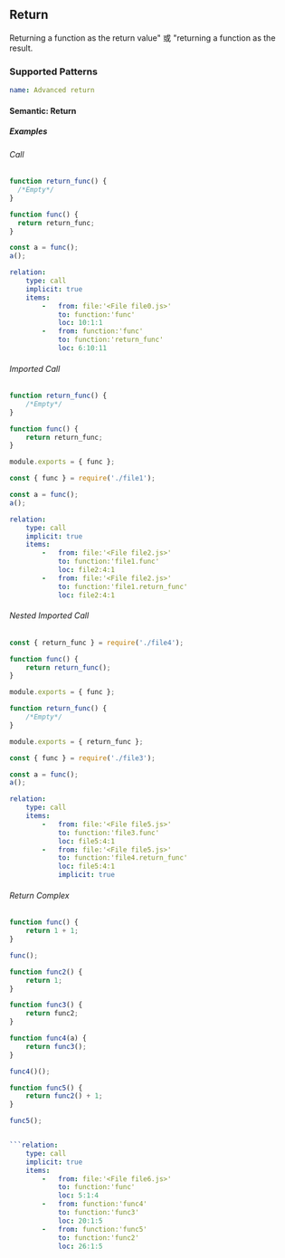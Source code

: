 ## Return

Returning a function as the return value" 或 "returning a function as the result.

### Supported Patterns

```yaml
name: Advanced return
```

#### Semantic: Return

##### Examples

###### Call 
```js
function return_func() {
  /*Empty*/
}

function func() {
  return return_func;
}

const a = func();
a();

```
```yaml
relation:
    type: call
    implicit: true
    items:
        -   from: file:'<File file0.js>'
            to: function:'func'
            loc: 10:1:1
        -   from: function:'func'
            to: function:'return_func'
            loc: 6:10:11
```
###### Imported Call 
```js
function return_func() {
    /*Empty*/
}

function func() {
    return return_func;
}

module.exports = { func };

```
```js
const { func } = require('./file1');

const a = func();
a();

```
```yaml
relation:
    type: call
    implicit: true
    items:
        -   from: file:'<File file2.js>'
            to: function:'file1.func'
            loc: file2:4:1
        -   from: file:'<File file2.js>'
            to: function:'file1.return_func'
            loc: file2:4:1
```
###### Nested Imported Call 
```js
const { return_func } = require('./file4');

function func() {
    return return_func();
}

module.exports = { func };

```
```js
function return_func() {
    /*Empty*/
}

module.exports = { return_func };

```
```js
const { func } = require('./file3');

const a = func();
a();

```
```yaml
relation:
    type: call
    items:
        -   from: file:'<File file5.js>'
            to: function:'file3.func'
            loc: file5:4:1
        -   from: file:'<File file5.js>'
            to: function:'file4.return_func'
            loc: file5:4:1
            implicit: true
```
###### Return Complex
```js
function func() {
    return 1 + 1;
}

func();

function func2() {
    return 1;
}

function func3() {
    return func2;
}

function func4(a) {
    return func3();
}

func4()();

function func5() {
    return func2() + 1;
}

func5();

```
```yaml

```relation:
    type: call
    implicit: true
    items:
        -   from: file:'<File file6.js>'
            to: function:'func'
            loc: 5:1:4
        -   from: function:'func4'
            to: function:'func3'
            loc: 20:1:5
        -   from: function:'func5'
            to: function:'func2'
            loc: 26:1:5
            